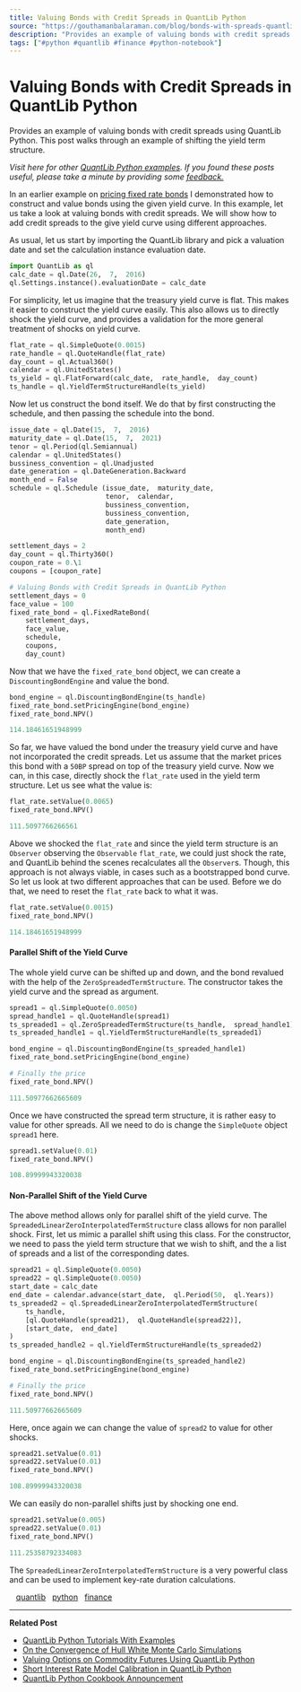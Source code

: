 ```yaml
---
title: Valuing Bonds with Credit Spreads in QuantLib Python
source: "https://gouthamanbalaraman.com/blog/bonds-with-spreads-quantlib-python.html"
description: "Provides an example of valuing bonds with credit spreads using QuantLib Python. This post walks through an example of shifting the yield term structure."
tags: ["#python #quantlib #finance #python-notebook"]
---
```

# Valuing Bonds with Credit Spreads in QuantLib Python

Provides an example of valuing bonds with credit spreads using QuantLib Python. This post walks through an example of shifting the yield term structure.

*Visit here for other [QuantLib Python examples](http://gouthamanbalaraman.com/blog/quantlib-python-tutorials-with-examples.html). If you found these posts useful,  please take a minute by providing some [feedback.](https://docs.google.com/forms/d/e/1FAIpQLSdFdJ768HKmIyJmaVRHBUJNY5NyQl6vr0GZvSkx-bUfIloNZA/viewform)*

In an earlier example on [pricing fixed rate bonds](http://gouthamanbalaraman.com/blog/quantlib-bond-modeling.html) I demonstrated how to construct and value bonds using the given yield curve. In this example,  let us take a look at valuing bonds with credit spreads. We will show how to add credit spreads to the give yield curve using different approaches.

As usual,  let us start by importing the QuantLib library and pick a valuation date and set the calculation instance evaluation date.

```python
import QuantLib as ql
calc_date = ql.Date(26,  7,  2016)
ql.Settings.instance().evaluationDate = calc_date
```

For simplicity,  let us imagine that the treasury yield curve is flat. This makes it easier to construct the yield curve easily. This also allows us to directly shock the yield curve,  and provides a validation for the more general treatment of shocks on yield curve.

```python
flat_rate = ql.SimpleQuote(0.0015)
rate_handle = ql.QuoteHandle(flat_rate)
day_count = ql.Actual360()
calendar = ql.UnitedStates()
ts_yield = ql.FlatForward(calc_date,  rate_handle,  day_count)
ts_handle = ql.YieldTermStructureHandle(ts_yield)
```

Now let us construct the bond itself. We do that by first constructing the schedule,  and then passing the schedule into the bond.

```python
issue_date = ql.Date(15,  7,  2016)
maturity_date = ql.Date(15,  7,  2021)
tenor = ql.Period(ql.Semiannual)
calendar = ql.UnitedStates()
bussiness_convention = ql.Unadjusted
date_generation = ql.DateGeneration.Backward
month_end = False
schedule = ql.Schedule (issue_date,  maturity_date,  
                        tenor,  calendar,  
                        bussiness_convention, 
                        bussiness_convention,  
                        date_generation,  
                        month_end)
```

```python
settlement_days = 2
day_count = ql.Thirty360()
coupon_rate = 0.\1
coupons = [coupon_rate]

# Valuing Bonds with Credit Spreads in QuantLib Python
settlement_days = 0
face_value = 100
fixed_rate_bond = ql.FixedRateBond(
    settlement_days,  
    face_value,  
    schedule,  
    coupons,  
    day_count)
```

Now that we have the `fixed_rate_bond` object,  we can create a `DiscountingBondEngine` and value the bond.

```python
bond_engine = ql.DiscountingBondEngine(ts_handle)
fixed_rate_bond.setPricingEngine(bond_engine)
fixed_rate_bond.NPV()
```

```python
114.18461651948999
```

So far,  we have valued the bond under the treasury yield curve and have not incorporated the credit spreads. Let us assume that the market prices this bond with a `50BP` spread on top of the treasury yield curve. Now we can,  in this case,  directly shock the `flat_rate` used in the yield term structure. Let us see what the value is:

```python
flat_rate.setValue(0.0065)
fixed_rate_bond.NPV()
```

```python
111.5097766266561
```

Above we shocked the `flat_rate` and since the yield term structure is an `Observer` observing the `Observable` `flat_rate`,  we could just shock the rate,  and QuantLib behind the scenes recalculates all the `Observer`s. Though,  this approach is not always viable,  in cases such as a bootstrapped bond curve. So let us look at two different approaches that can be used. Before we do that,  we need to reset the `flat_rate` back to what it was.

```python
flat_rate.setValue(0.0015)
fixed_rate_bond.NPV()
```

```python
114.18461651948999
```

#### Parallel Shift of the Yield Curve

The whole yield curve can be shifted up and down,  and the bond revalued with the help of the `ZeroSpreadedTermStructure`. The constructor takes the yield curve and the spread as argument.

```python
spread1 = ql.SimpleQuote(0.0050)
spread_handle1 = ql.QuoteHandle(spread1)
ts_spreaded1 = ql.ZeroSpreadedTermStructure(ts_handle,  spread_handle1)
ts_spreaded_handle1 = ql.YieldTermStructureHandle(ts_spreaded1)

bond_engine = ql.DiscountingBondEngine(ts_spreaded_handle1)
fixed_rate_bond.setPricingEngine(bond_engine)

# Finally the price
fixed_rate_bond.NPV()
```

```python
111.50977662665609
```

Once we have constructed the spread term structure,  it is rather easy to value for other spreads. All we need to do is change the `SimpleQuote` object `spread1` here.

```python
spread1.setValue(0.01)
fixed_rate_bond.NPV()
```

```python
108.89999943320038
```

#### Non-Parallel Shift of the Yield Curve

The above method allows only for parallel shift of the yield curve. The `SpreadedLinearZeroInterpolatedTermStructure` class allows for non parallel shock. First,  let us mimic a parallel shift using this class. For the constructor,  we need to pass the yield term structure that we wish to shift,  and the a list of spreads and a list of the corresponding dates.

```python
spread21 = ql.SimpleQuote(0.0050)
spread22 = ql.SimpleQuote(0.0050)
start_date = calc_date
end_date = calendar.advance(start_date,  ql.Period(50,  ql.Years))
ts_spreaded2 = ql.SpreadedLinearZeroInterpolatedTermStructure(
    ts_handle, 
    [ql.QuoteHandle(spread21),  ql.QuoteHandle(spread22)], 
    [start_date,  end_date]
)
ts_spreaded_handle2 = ql.YieldTermStructureHandle(ts_spreaded2)

bond_engine = ql.DiscountingBondEngine(ts_spreaded_handle2)
fixed_rate_bond.setPricingEngine(bond_engine)

# Finally the price
fixed_rate_bond.NPV()
```

```python
111.50977662665609
```

Here,  once again we can change the value of `spread2` to value for other shocks.

```python
spread21.setValue(0.01)
spread22.setValue(0.01)
fixed_rate_bond.NPV()
```

```python
108.89999943320038
```

We can easily do non-parallel shifts just by shocking one end.

```python
spread21.setValue(0.005)
spread22.setValue(0.01)
fixed_rate_bond.NPV()
```

```python
111.25358792334083
```

The `SpreadedLinearZeroInterpolatedTermStructure` is a very powerful class and can be used to implement key-rate duration calculations.

   [quantlib](http://gouthamanbalaraman.com/tag/quantlib.html)   [python](http://gouthamanbalaraman.com/tag/python.html)   [finance](http://gouthamanbalaraman.com/tag/finance.html)

---

**Related Post**

- [QuantLib Python Tutorials With Examples](http://gouthamanbalaraman.com/blog/quantlib-python-tutorials-with-examples.html)
- [On the Convergence of Hull White Monte Carlo Simulations](http://gouthamanbalaraman.com/blog/hull-white-simulation-monte-carlo-convergence.html)
- [Valuing Options on Commodity Futures Using QuantLib Python](http://gouthamanbalaraman.com/blog/value-options-commodity-futures-black-formula-quantlib-python.html)
- [Short Interest Rate Model Calibration in QuantLib Python](http://gouthamanbalaraman.com/blog/short-interest-rate-model-calibration-quantlib.html)
- [QuantLib Python Cookbook Announcement](http://gouthamanbalaraman.com/blog/quantlib-python-cookbook-announcement.html)
